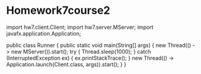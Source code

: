 # Homework7course2

import hw7.client.Client;
import hw7.server.MServer;
import javafx.application.Application;

public class Runner {
    public static void main(String[] args) {
        new Thread(() -> new MServer()).start();
        try {
            Thread.sleep(1000);
        } catch (InterruptedException ex) {
            ex.printStackTrace();
        }
        new Thread(() -> Application.launch(Client.class, args)).start();
    }
}
